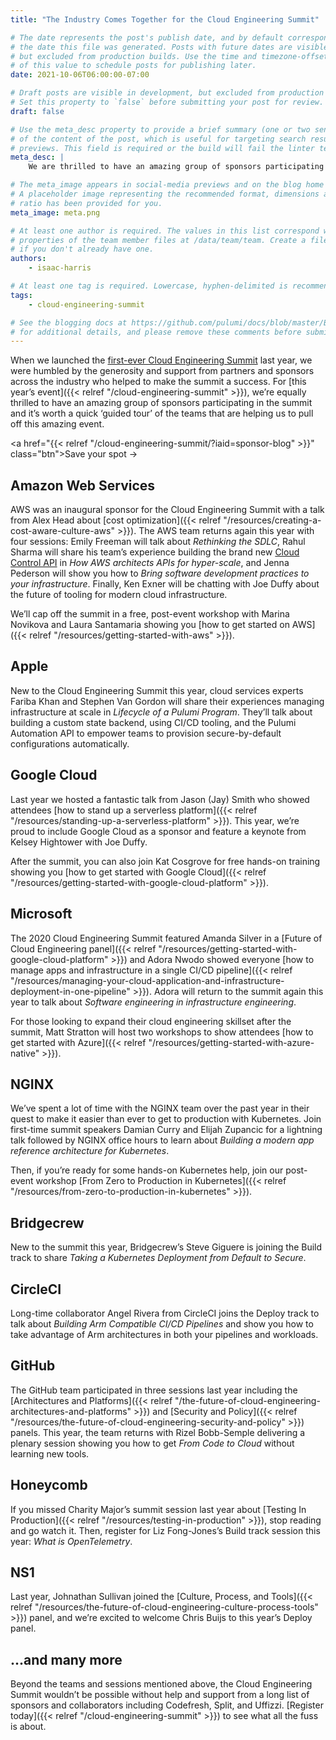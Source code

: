 ```yaml
---
title: "The Industry Comes Together for the Cloud Engineering Summit"

# The date represents the post's publish date, and by default corresponds with
# the date this file was generated. Posts with future dates are visible in development,
# but excluded from production builds. Use the time and timezone-offset portions of
# of this value to schedule posts for publishing later.
date: 2021-10-06T06:00:00-07:00

# Draft posts are visible in development, but excluded from production builds.
# Set this property to `false` before submitting your post for review.
draft: false

# Use the meta_desc property to provide a brief summary (one or two sentences)
# of the content of the post, which is useful for targeting search results or social-media
# previews. This field is required or the build will fail the linter test.
meta_desc: |
    We are thrilled to have an amazing group of sponsors participating in the 2021 Cloud Engineering Summit, helping us pull off this amazing event.

# The meta_image appears in social-media previews and on the blog home page.
# A placeholder image representing the recommended format, dimensions and aspect
# ratio has been provided for you.
meta_image: meta.png

# At least one author is required. The values in this list correspond with the `id`
# properties of the team member files at /data/team/team. Create a file for yourself
# if you don't already have one.
authors:
    - isaac-harris

# At least one tag is required. Lowercase, hyphen-delimited is recommended.
tags:
    - cloud-engineering-summit

# See the blogging docs at https://github.com/pulumi/docs/blob/master/BLOGGING.md.
# for additional details, and please remove these comments before submitting for review.
---
```


When we launched the [first-ever Cloud Engineering Summit](https://www.youtube.com/playlist?list=PLyy8Vx2ZoWlpE6LxGPnfLfBQLbC7zX8FT) last year, we were humbled by the generosity and support from partners and sponsors across the industry who helped to make the summit a success. For [this year’s event]({{< relref "/cloud-engineering-summit" >}}), we’re equally thrilled to have an amazing group of sponsors participating in the summit and it’s worth a quick ‘guided tour’ of the teams that are helping us to pull off this amazing event.

<a href="{{< relref "/cloud-engineering-summit/?iaid=sponsor-blog" >}}" class="btn">Save your spot &#x2192;</a>

## Amazon Web Services

AWS was an inaugural sponsor for the Cloud Engineering Summit with a talk from Alex Head about [cost optimization]({{< relref "/resources/creating-a-cost-aware-culture-aws" >}}). The AWS team returns again this year with four sessions: Emily Freeman will talk about _Rethinking the SDLC_, Rahul Sharma will share his team’s experience building the brand new [Cloud Control API](https://aws.amazon.com/blogs/aws/announcing-aws-cloud-control-api) in _How AWS architects APIs for hyper-scale_, and Jenna Pederson will show you how to _Bring software development practices to your infrastructure_. Finally, Ken Exner will be chatting with Joe Duffy about the future of tooling for modern cloud infrastructure.

We’ll cap off the summit in a free, post-event workshop with Marina Novikova and Laura Santamaria showing you [how to get started on AWS]({{< relref "/resources/getting-started-with-aws" >}}).

## Apple

New to the Cloud Engineering Summit this year, cloud services experts Fariba Khan and Stephen Van Gordon will share their experiences managing infrastructure at scale in _Lifecycle of a Pulumi Program_. They’ll talk about building a custom state backend, using CI/CD tooling, and the Pulumi Automation API to empower teams to provision secure-by-default configurations automatically.

## Google Cloud

Last year we hosted a fantastic talk from Jason (Jay) Smith who showed attendees [how to stand up a serverless platform]({{< relref "/resources/standing-up-a-serverless-platform" >}}). This year, we’re proud to include Google Cloud as a sponsor and feature a keynote from Kelsey Hightower with Joe Duffy.

After the summit, you can also join Kat Cosgrove for free hands-on training showing you [how to get started with Google Cloud]({{< relref "/resources/getting-started-with-google-cloud-platform" >}}).

## Microsoft

The 2020 Cloud Engineering Summit featured Amanda Silver in a [Future of Cloud Engineering panel]({{< relref "/resources/getting-started-with-google-cloud-platform" >}}) and Adora Nwodo showed everyone [how to manage apps and infrastructure in a single CI/CD pipeline]({{< relref "/resources/managing-your-cloud-application-and-infrastructure-deployment-in-one-pipeline" >}}). Adora will return to the summit again this year to talk about _Software engineering in infrastructure engineering_.

For those looking to expand their cloud engineering skillset after the summit, Matt Stratton will host two workshops to show attendees [how to get started with Azure]({{< relref "/resources/getting-started-with-azure-native" >}}).

## NGINX

We’ve spent a lot of time with the NGINX team over the past year in their quest to make it easier than ever to get to production with Kubernetes. Join first-time summit speakers Damian Curry and Elijah Zupancic for a lightning talk followed by NGINX office hours to learn about _Building a modern app reference architecture for Kubernetes_.

Then, if you’re ready for some hands-on Kubernetes help, join our post-event workshop [From Zero to Production in Kubernetes]({{< relref "/resources/from-zero-to-production-in-kubernetes" >}}).

## Bridgecrew

New to the summit this year, Bridgecrew’s Steve Giguere is joining the Build track to share _Taking a Kubernetes Deployment from Default to Secure_.

## CircleCI

Long-time collaborator Angel Rivera from CircleCI joins the Deploy track to talk about _Building Arm Compatible CI/CD Pipelines_ and show you how to take advantage of Arm architectures in both your pipelines and workloads.

## GitHub

The GitHub team participated in three sessions last year including the [Architectures and Platforms]({{< relref "/the-future-of-cloud-engineering-architectures-and-platforms" >}}) and [Security and Policy]({{< relref "/resources/the-future-of-cloud-engineering-security-and-policy" >}}) panels. This year, the team returns with Rizel Bobb-Semple delivering a plenary session showing you how to get _From Code to Cloud_ without learning new tools.

## Honeycomb

If you missed Charity Major’s summit session last year about [Testing In Production]({{< relref "/resources/testing-in-production" >}}), stop reading and go watch it. Then, register for Liz Fong-Jones’s Build track session this year: _What is OpenTelemetry_.

## NS1

Last year, Johnathan Sullivan joined the [Culture, Process, and Tools]({{< relref "/resources/the-future-of-cloud-engineering-culture-process-tools" >}}) panel, and we’re excited to welcome Chris Buijs to this year’s Deploy panel.

## ...and many more

Beyond the teams and sessions mentioned above, the Cloud Engineering Summit wouldn’t be possible without help and support from a long list of sponsors and collaborators including Codefresh, Split, and Uffizzi. [Register today]({{< relref "/cloud-engineering-summit" >}}) to see what all the fuss is about.
